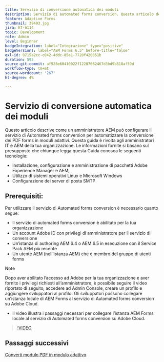 ```yaml
---
title: Servizio di conversione automatica dei moduli
description: Servizio di automated forms conversion. Questo articolo descrive come un amministratore AEM può configurare il servizio di Automated forms conversion per automatizzare la conversione dei PDF forms in moduli adattivi. Questa guida è rivolta agli amministratori IT e AEM della tua organizzazione.
feature: Adaptive Forms
thumbnail: 39493.jpg
jira: KT-6114
topic: Development
role: Admin
level: Beginner
badgeIntegration: label="Integrazione" type="positive"
badgeVersions: label="AEM Forms 6.5" before-title="false"
exl-id: 0715a2cc-c042-4ddc-85a1-7720f420351b
duration: 592
source-git-commit: af928e60410022f12207082467d3bd9b818af59d
workflow-type: tm+mt
source-wordcount: '267'
ht-degree: 4%

---
```


# Servizio di conversione automatica dei moduli

Questo articolo descrive come un amministratore AEM può configurare il servizio di Automated forms conversion per automatizzare la conversione dei PDF forms in moduli adattivi. Questa guida è rivolta agli amministratori IT e AEM della tua organizzazione. Le informazioni fornite si basano sul presupposto che chiunque legga questa Guida conosca le seguenti tecnologie:

* Installazione, configurazione e amministrazione di pacchetti Adobe Experience Manager e AEM,
* Utilizzo di sistemi operativi Linux e Microsoft Windows
* Configurazione dei server di posta SMTP

## Prerequisiti:

Per utilizzare il servizio di Automated forms conversion è necessario quanto segue:

* Il servizio di automated forms conversion è abilitato per la tua organizzazione
* Un account Adobe ID con privilegi di amministratore per il servizio di conversione
* Un’istanza di authoring AEM 6.4 o AEM 6.5 in esecuzione con il Service Pack AEM più recente
* Un utente AEM (nell’istanza AEM) che è membro del gruppo di utenti forms

>[!NOTE]
>Dopo aver abilitato l’accesso ad Adobe per la tua organizzazione e aver fornito i privilegi richiesti all’amministratore, è possibile seguire il video riportato di seguito, accedere ad Admin Console, creare un profilo e aggiungere sviluppatori al profilo. Gli sviluppatori possono collegare un’istanza locale di AEM Forms al servizio di Automated forms conversion su Adobe Cloud.

* Il video illustra i passaggi necessari per collegare l’istanza AEM Forms locale al servizio di Automated forms conversion su Adobe Cloud.

>[!VIDEO](https://video.tv.adobe.com/v/39493?quality=12&learn=on)

## Passaggi successivi

[Converti modulo PDF in modulo adattivo](./convert-pdf-form-into-adaptive-form.md)